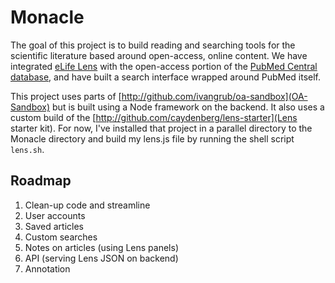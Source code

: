 # Monacle #

The goal of this project is to build reading and searching tools for the scientific literature based around open-access, online content. We have integrated [eLife Lens](https://github.com/elifesciences/lens "eLife Lens") with the open-access portion of the [PubMed Central database](http://www.ncbi.nlm.nih.gov/pmc/), and have built a search interface wrapped around PubMed itself. 

This project uses parts of [http://github.com/ivangrub/oa-sandbox](OA-Sandbox) but is built using a Node framework on the backend. It also uses a custom build of the [http://github.com/caydenberg/lens-starter](Lens starter kit). For now, I've installed that project in a parallel directory to the Monacle directory and build my lens.js file by running the shell script `lens.sh`.

## Roadmap ##

1. Clean-up code and streamline
1. User accounts
1. Saved articles
1. Custom searches
1. Notes on articles (using Lens panels)
1. API (serving Lens JSON on backend)
1. Annotation

